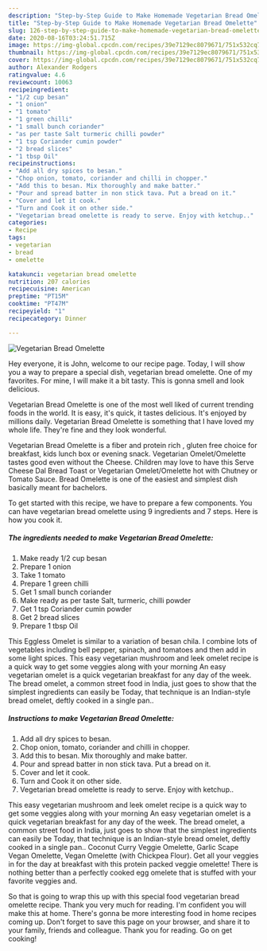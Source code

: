 ```yaml
---
description: "Step-by-Step Guide to Make Homemade Vegetarian Bread Omelette"
title: "Step-by-Step Guide to Make Homemade Vegetarian Bread Omelette"
slug: 126-step-by-step-guide-to-make-homemade-vegetarian-bread-omelette
date: 2020-08-16T03:24:51.715Z
image: https://img-global.cpcdn.com/recipes/39e7129ec8079671/751x532cq70/vegetarian-bread-omelette-recipe-main-photo.jpg
thumbnail: https://img-global.cpcdn.com/recipes/39e7129ec8079671/751x532cq70/vegetarian-bread-omelette-recipe-main-photo.jpg
cover: https://img-global.cpcdn.com/recipes/39e7129ec8079671/751x532cq70/vegetarian-bread-omelette-recipe-main-photo.jpg
author: Alexander Rodgers
ratingvalue: 4.6
reviewcount: 10063
recipeingredient:
- "1/2 cup besan"
- "1 onion"
- "1 tomato"
- "1 green chilli"
- "1 small bunch coriander"
- "as per taste Salt turmeric chilli powder"
- "1 tsp Coriander cumin powder"
- "2 bread slices"
- "1 tbsp Oil"
recipeinstructions:
- "Add all dry spices to besan."
- "Chop onion, tomato, coriander and chilli in chopper."
- "Add this to besan. Mix thoroughly and make batter."
- "Pour and spread batter in non stick tava. Put a bread on it."
- "Cover and let it cook."
- "Turn and Cook it on other side."
- "Vegetarian bread omelette is ready to serve. Enjoy with ketchup.."
categories:
- Recipe
tags:
- vegetarian
- bread
- omelette

katakunci: vegetarian bread omelette 
nutrition: 207 calories
recipecuisine: American
preptime: "PT15M"
cooktime: "PT47M"
recipeyield: "1"
recipecategory: Dinner

---
```



![Vegetarian Bread Omelette](https://img-global.cpcdn.com/recipes/39e7129ec8079671/751x532cq70/vegetarian-bread-omelette-recipe-main-photo.jpg)

Hey everyone, it is John, welcome to our recipe page. Today, I will show you a way to prepare a special dish, vegetarian bread omelette. One of my favorites. For mine, I will make it a bit tasty. This is gonna smell and look delicious.

Vegetarian Bread Omelette is one of the most well liked of current trending foods in the world. It is easy, it's quick, it tastes delicious. It's enjoyed by millions daily. Vegetarian Bread Omelette is something that I have loved my whole life. They're fine and they look wonderful.

Vegetarian Bread Omelette is a fiber and protein rich , gluten free choice for breakfast, kids lunch box or evening snack. Vegetarian Omelet/Omelette tastes good even without the Cheese. Children may love to have this Serve Cheese Dal Bread Toast or Vegetarian Omelet/Omelette hot with Chutney or Tomato Sauce. Bread Omelette is one of the easiest and simplest dish basically meant for bachelors.


To get started with this recipe, we have to prepare a few components. You can have vegetarian bread omelette using 9 ingredients and 7 steps. Here is how you cook it.

<!--inarticleads1-->

##### The ingredients needed to make Vegetarian Bread Omelette:

1. Make ready 1/2 cup besan
1. Prepare 1 onion
1. Take 1 tomato
1. Prepare 1 green chilli
1. Get 1 small bunch coriander
1. Make ready as per taste Salt, turmeric, chilli powder
1. Get 1 tsp Coriander cumin powder
1. Get 2 bread slices
1. Prepare 1 tbsp Oil


This Eggless Omelet is similar to a variation of besan chila. I combine lots of vegetables including bell pepper, spinach, and tomatoes and then add in some light spices. This easy vegetarian mushroom and leek omelet recipe is a quick way to get some veggies along with your morning An easy vegetarian omelet is a quick vegetarian breakfast for any day of the week. The bread omelet, a common street food in India, just goes to show that the simplest ingredients can easily be Today, that technique is an Indian-style bread omelet, deftly cooked in a single pan.. 

<!--inarticleads2-->

##### Instructions to make Vegetarian Bread Omelette:

1. Add all dry spices to besan.
1. Chop onion, tomato, coriander and chilli in chopper.
1. Add this to besan. Mix thoroughly and make batter.
1. Pour and spread batter in non stick tava. Put a bread on it.
1. Cover and let it cook.
1. Turn and Cook it on other side.
1. Vegetarian bread omelette is ready to serve. Enjoy with ketchup..


This easy vegetarian mushroom and leek omelet recipe is a quick way to get some veggies along with your morning An easy vegetarian omelet is a quick vegetarian breakfast for any day of the week. The bread omelet, a common street food in India, just goes to show that the simplest ingredients can easily be Today, that technique is an Indian-style bread omelet, deftly cooked in a single pan.. Coconut Curry Veggie Omelette, Garlic Scape Vegan Omelette, Vegan Omelette (with Chickpea Flour). Get all your veggies in for the day at breakfast with this protein packed veggie omelette! There is nothing better than a perfectly cooked egg omelete that is stuffed with your favorite veggies and. 

So that is going to wrap this up with this special food vegetarian bread omelette recipe. Thank you very much for reading. I'm confident you will make this at home. There's gonna be more interesting food in home recipes coming up. Don't forget to save this page on your browser, and share it to your family, friends and colleague. Thank you for reading. Go on get cooking!

